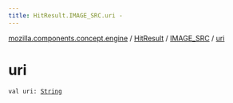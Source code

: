 ```yaml
---
title: HitResult.IMAGE_SRC.uri - 
---
```


[mozilla.components.concept.engine](../../index.html) / [HitResult](../index.html) / [IMAGE_SRC](index.html) / [uri](./uri.html)

# uri

`val uri: `[`String`](https://kotlinlang.org/api/latest/jvm/stdlib/kotlin/-string/index.html)